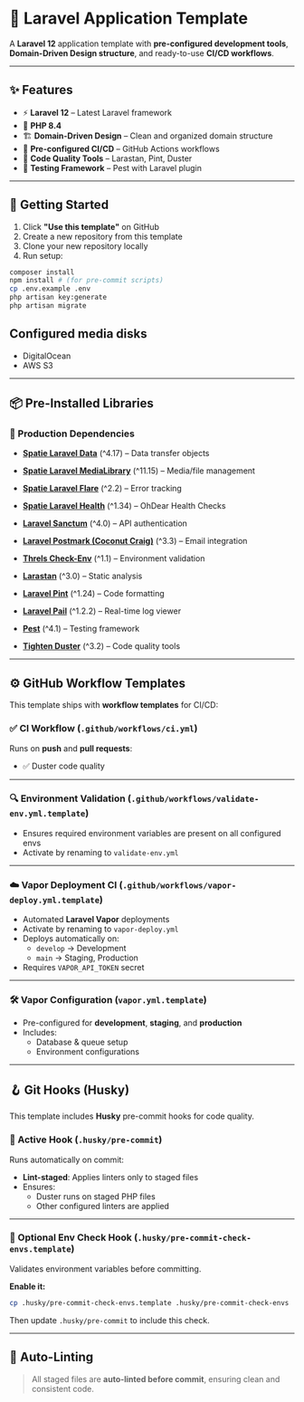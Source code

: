 # 🚀 Laravel Application Template

A **Laravel 12** application template with **pre-configured development tools**, **Domain-Driven Design structure**, and ready-to-use **CI/CD workflows**.

---

## ✨ Features

- ⚡ **Laravel 12** – Latest Laravel framework
- 🐘 **PHP 8.4**
- 🏗 **Domain-Driven Design** – Clean and organized domain structure
- 🔄 **Pre-configured CI/CD** – GitHub Actions workflows
- 🧹 **Code Quality Tools** – Larastan, Pint, Duster
- 🧪 **Testing Framework** – Pest with Laravel plugin

---

## 🚦 Getting Started

1. Click **"Use this template"** on GitHub
2. Create a new repository from this template
3. Clone your new repository locally
4. Run setup:

```bash
composer install 
npm install # (for pre-commit scripts)
cp .env.example .env 
php artisan key:generate 
php artisan migrate
```

## Configured media disks

- DigitalOcean  
- AWS S3

---

## 📦 Pre-Installed Libraries

### 🔹 Production Dependencies
- [**Spatie Laravel Data**](https://github.com/spatie/laravel-data) (^4.17) – Data transfer objects
- [**Spatie Laravel MediaLibrary**](https://github.com/spatie/laravel-medialibrary) (^11.15) – Media/file management
- [**Spatie Laravel Flare**](https://github.com/spatie/laravel-flare) (^2.2) – Error tracking
- [**Spatie Laravel Health**](https://github.com/spatie/laravel-health) (^1.34) – OhDear Health Checks
- [**Laravel Sanctum**](https://laravel.com/docs/sanctum) (^4.0) – API authentication
- [**Laravel Postmark (Coconut Craig)**](https://github.com/coconutcraig/laravel-postmark) (^3.3) – Email integration
- [**Threls Check-Env**](https://github.com/threls/check-env) (^1.1) – Environment validation

- [**Larastan**](https://github.com/nunomaduro/larastan) (^3.0) – Static analysis
- [**Laravel Pint**](https://laravel.com/docs/pint) (^1.24) – Code formatting
- [**Laravel Pail**](https://github.com/laravel/pail) (^1.2.2) – Real-time log viewer
- [**Pest**](https://pestphp.com/) (^4.1) – Testing framework
- [**Tighten Duster**](https://github.com/tighten/duster) (^3.2) – Code quality tools

---

## ⚙️ GitHub Workflow Templates

This template ships with **workflow templates** for CI/CD:

### ✅ CI Workflow (`.github/workflows/ci.yml`)
Runs on **push** and **pull requests**:
- ✅ Duster code quality

---

### 🔍 Environment Validation (`.github/workflows/validate-env.yml.template`)
- Ensures required environment variables are present on all configured envs
- Activate by renaming to `validate-env.yml`

---

### ☁️ Vapor Deployment CI (`.github/workflows/vapor-deploy.yml.template`)
- Automated **Laravel Vapor** deployments
- Activate by renaming to `vapor-deploy.yml`
- Deploys automatically on:
    - `develop` → Development
    - `main` → Staging, Production
- Requires `VAPOR_API_TOKEN` secret

---

### 🛠 Vapor Configuration (`vapor.yml.template`)
- Pre-configured for **development**, **staging**, and **production**
- Includes:
    - Database & queue setup
    - Environment configurations

---

## 🪝 Git Hooks (Husky)

This template includes **Husky** pre-commit hooks for code quality.

### 🔹 Active Hook (`.husky/pre-commit`)
Runs automatically on commit:
- **Lint-staged**: Applies linters only to staged files
- Ensures:
    - Duster runs on staged PHP files
    - Other configured linters are applied

---

### 🔹 Optional Env Check Hook (`.husky/pre-commit-check-envs.template`)
Validates environment variables before committing.

**Enable it:**
```bash
cp .husky/pre-commit-check-envs.template .husky/pre-commit-check-envs
```
Then update `.husky/pre-commit` to include this check.

---

## 🧹 Auto-Linting
> All staged files are **auto-linted before commit**, ensuring clean and consistent code.  
